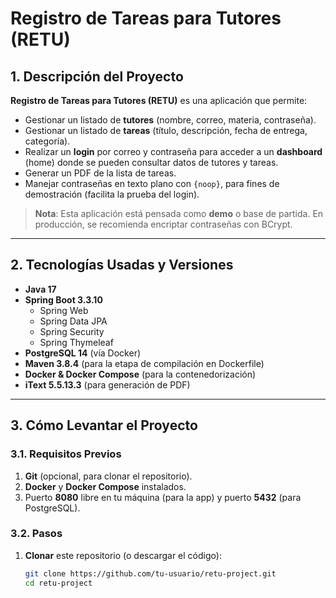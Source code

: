 # Registro de Tareas para Tutores (RETU)

## 1. Descripción del Proyecto

**Registro de Tareas para Tutores (RETU)** es una aplicación que permite:
- Gestionar un listado de **tutores** (nombre, correo, materia, contraseña).
- Gestionar un listado de **tareas** (título, descripción, fecha de entrega, categoría).
- Realizar un **login** por correo y contraseña para acceder a un **dashboard** (home) donde se pueden consultar datos de tutores y tareas.
- Generar un PDF de la lista de tareas.
- Manejar contraseñas en texto plano con `{noop}`, para fines de demostración (facilita la prueba del login).

> **Nota**: Esta aplicación está pensada como **demo** o base de partida. En producción, se recomienda encriptar contraseñas con BCrypt.

---

## 2. Tecnologías Usadas y Versiones

- **Java 17**
- **Spring Boot 3.3.10**
  - Spring Web
  - Spring Data JPA
  - Spring Security
  - Spring Thymeleaf
- **PostgreSQL 14** (vía Docker)
- **Maven 3.8.4** (para la etapa de compilación en Dockerfile)
- **Docker & Docker Compose** (para la contenedorización)
- **iText 5.5.13.3** (para generación de PDF)

---

## 3. Cómo Levantar el Proyecto

### 3.1. Requisitos Previos

1. **Git** (opcional, para clonar el repositorio).
2. **Docker** y **Docker Compose** instalados.
3. Puerto **8080** libre en tu máquina (para la app) y puerto **5432** (para PostgreSQL).

### 3.2. Pasos

1. **Clonar** este repositorio (o descargar el código):

   ```bash
   git clone https://github.com/tu-usuario/retu-project.git
   cd retu-project
   ```